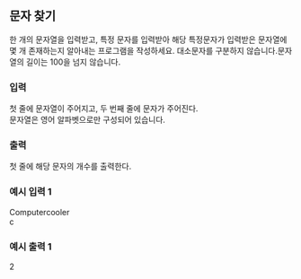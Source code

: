 ## 문자 찾기
한 개의 문자열을 입력받고, 특정 문자를 입력받아 해당 특정문자가 입력받은 문자열에 몇 개 존재하는지 알아내는 프로그램을 작성하세요.
대소문자를 구분하지 않습니다.문자열의 길이는 100을 넘지 않습니다.

### 입력
첫 줄에 문자열이 주어지고, 두 번째 줄에 문자가 주어진다.              
문자열은 영어 알파벳으로만 구성되어 있습니다.

### 출력
첫 줄에 해당 문자의 개수를 출력한다.

### 예시 입력 1 
Computercooler         
c   

### 예시 출력 1
2